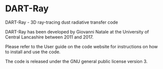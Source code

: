 # DART-Ray
DART-Ray - 3D ray-tracing dust radiative transfer code

DART-Ray has been developed by Giovanni Natale at the University of Central Lancashire between 2011 and 2017. 

Please refer to the User guide on the code website for instructions on how to install and use the code. 

The code is released under the GNU general public license version 3. 
